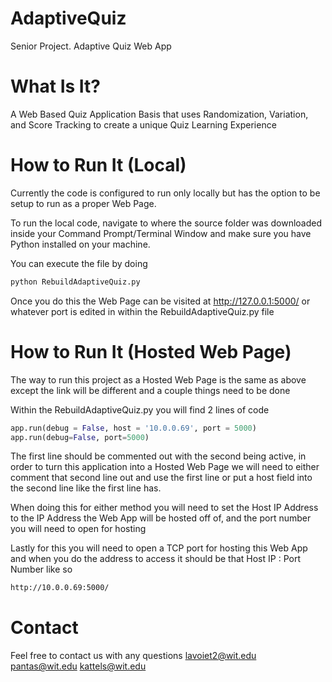 # AdaptiveQuiz
 Senior Project. Adaptive Quiz Web App

 # What Is It?
 A Web Based Quiz Application Basis that uses Randomization, Variation, and Score Tracking to create a unique Quiz Learning Experience

 # How to Run It (Local)
 Currently the code is configured to run only locally but has the option to be setup to run as a proper Web Page.

 To run the local code, navigate to where the source folder was downloaded inside your Command Prompt/Terminal Window and make sure you have Python installed on your machine.

 You can execute the file by doing
 ```bash
 python RebuildAdaptiveQuiz.py
 ```

 Once you do this the Web Page can be visited at http://127.0.0.1:5000/ or whatever port is edited in within the RebuildAdaptiveQuiz.py file

 # How to Run It (Hosted Web Page)
 The way to run this project as a Hosted Web Page is the same as above except the link will be different and a couple things need to be done

 Within the RebuildAdaptiveQuiz.py you will find 2 lines of code

 ```python
 app.run(debug = False, host = '10.0.0.69', port = 5000)
 app.run(debug=False, port=5000)
 ```

 The first line should be commented out with the second being active, in order to turn this application into a Hosted Web Page we will need to 
 either comment that second line out and use the first line or put a host field into the second line like the first line has.

 When doing this for either method you will need to set the Host IP Address to the IP Address the Web App will be hosted off of, and the port number you will need to open for hosting

 Lastly for this you will need to open a TCP port for hosting this Web App and when you do the address to access it should be that Host IP : Port Number like so

 ```bash
 http://10.0.0.69:5000/
 ```

 # Contact
 Feel free to contact us with any questions
 lavoiet2@wit.edu
 pantas@wit.edu
 kattels@wit.edu
